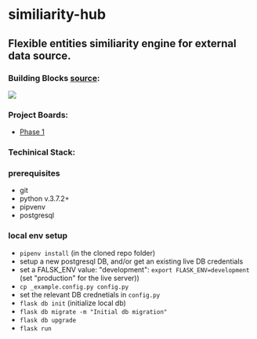 # similiarity-hub

## Flexible entities similiarity engine for external data source.

### Building Blocks [source](https://drive.google.com/file/d/1Ny9az4KV069HtQ5flKEluE9qjzwvwnAG/view?usp=sharing):

<img src="https://raw.githubusercontent.com/noamoss/similiarity-hub/main/similiarity-v01.jpg" />

### Project Boards:
- [Phase 1](https://github.com/noamoss/similiarity-hub/projects/1)


### Techinical Stack:

### prerequisites
- git
- python v.3.7.2+
- pipvenv
- postgresql 

### local env setup
- `pipenv install` (in the cloned repo folder)
- setup a new postgresql DB, and/or get an existing live DB credentials
- set a FALSK_ENV value: "development":  `export FLASK_ENV=development`
  (set "production" for the live server))
- `cp _example.config.py config.py`
- set the relevant DB crednetials in `config.py`
- `flask db init` (initialize local db)
- `flask db migrate -m "Initial db migration"`
- `flask db upgrade`
- `flask run`
